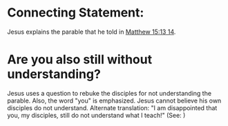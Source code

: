 
# Connecting Statement:
Jesus explains the parable that he told in [Matthew 15:13
14](./13.md).

# Are you also still without understanding?
Jesus uses a question to rebuke the disciples for not understanding the parable. Also, the word "you" is emphasized. Jesus cannot believe his own disciples do not understand. Alternate translation: "I am disappointed that you, my disciples, still do not understand what I teach!" (See: )